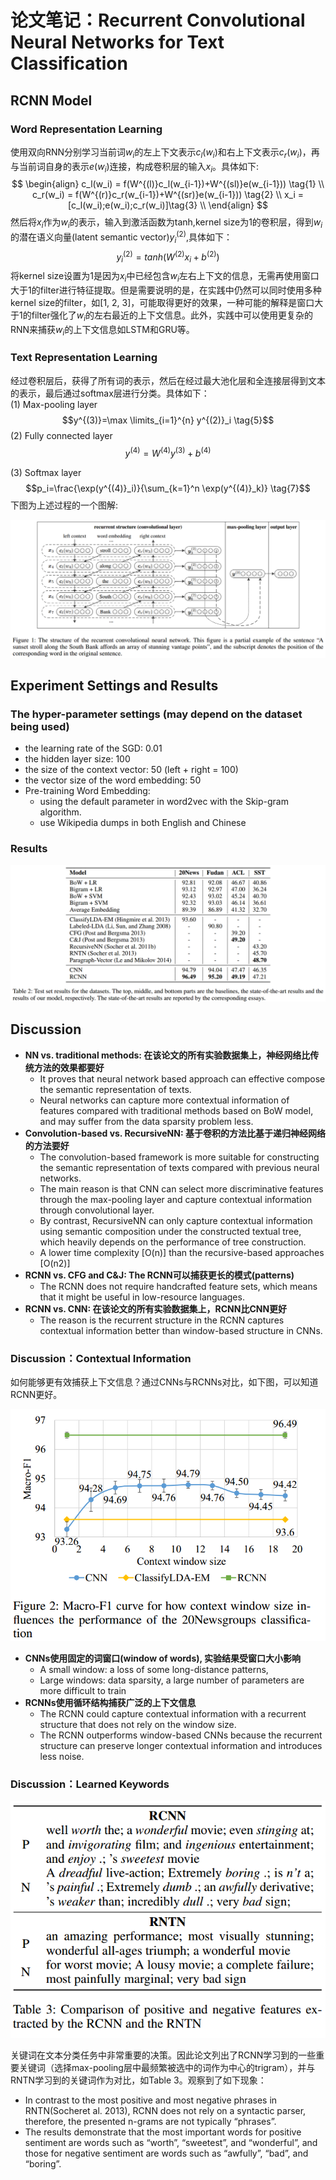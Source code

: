 # 论文笔记：Recurrent Convolutional Neural Networks for Text Classification

## RCNN Model

### Word Representation Learning
使用双向RNN分别学习当前词$w_i$的左上下文表示$c_l(w_i)$和右上下文表示$c_r(w_i)$，再与当前词自身的表示$e(w_i)$连接，构成卷积层的输入$x_i$。具体如下:
$$
\begin{align} 
c_l(w_i) = f(W^{(l)}c_l(w_{i-1})+W^{(sl)}e(w_{i-1})) \tag{1} \\
c_r(w_i) = f(W^{(r)}c_r(w_{i-1})+W^{(sr)}e(w_{i-1})) \tag{2} \\
x_i = [c_l(w_i);e(w_i);c_r(w_i)]\tag{3} \\
\end{align}
$$
然后将$x_i$作为$w_i$的表示，输入到激活函数为tanh,kernel size为1的卷积层，得到$w_i$的潜在语义向量(latent semantic vector)$y^{(2)}_i$,具体如下：
$$y^{(2)}_i=tanh(W^{(2)}x_i+b^{(2)}) \tag{4}$$
将kernel size设置为1是因为$x_i$中已经包含$w_i$左右上下文的信息，无需再使用窗口大于1的filter进行特征提取。但是需要说明的是，在实践中仍然可以同时使用多种kernel size的filter，如[1, 2, 3]，可能取得更好的效果，一种可能的解释是窗口大于1的filter强化了$w_i$的左右最近的上下文信息。此外，实践中可以使用更复杂的RNN来捕获$w_i$的上下文信息如LSTM和GRU等。

### Text Representation Learning
经过卷积层后，获得了所有词的表示，然后在经过最大池化层和全连接层得到文本的表示，最后通过softmax层进行分类。具体如下：</br>
(1) Max-pooling layer
$$y^{(3)}=\max \limits_{i=1}^{n} y^{(2)}_i \tag{5}$$
(2) Fully connected layer
​            $$y^{(4)}=W^{(4)}y^{(3)}+b^{(4)} \tag{6} $$

(3) Softmax layer
$$p_i=\frac{\exp(y^{(4)}_i)}{\sum_{k=1}^n \exp(y^{(4)}_k)} \tag{7}$$
下图为上述过程的一个图解:

![model](./model.png)

## Experiment Settings and Results
### The hyper-parameter settings (may depend on the dataset being used)

- the learning rate of the SGD: 0.01
- the hidden layer size: 100
- the size of the context vector: 50 (left + right = 100)
- the vector size of the word embedding: 50
- Pre-training Word Embedding: 
    - using the default parameter in word2vec with the Skip-gram algorithm. 
    - use Wikipedia dumps in both English and Chinese 

### Results

![result](./result.png)

## Discussion
- **NN vs. traditional methods: 在该论文的所有实验数据集上，神经网络比传统方法的效果都要好** 
    - It proves that neural network based approach can effective compose the semantic representation of texts.
    - Neural networks can capture more contextual information of features compared with traditional methods based on BoW model, and may suffer from the data sparsity problem less. 
- **Convolution-based vs. RecursiveNN: 基于卷积的方法比基于递归神经网络的方法要好** 
    - The convolution-based framework is more suitable for constructing the semantic representation of texts compared with previous neural networks. 
    - The main reason is that CNN can select more discriminative features through the max-pooling layer and capture contextual information through convolutional layer. 
    - By contrast, RecursiveNN can only capture contextual information using semantic composition under the constructed textual tree, which heavily depends on the performance of tree construction. 
    - A lower time complexity [O(n)] than the recursive-based approaches [O(n2)]
- **RCNN vs. CFG and C&J: The RCNN可以捕获更长的模式(patterns)**
    - The RCNN does not require handcrafted feature sets, which means that it might be useful in low-resource languages. 
- **RCNN vs. CNN:  在该论文的所有实验数据集上，RCNN比CNN更好**
    - The reason is the recurrent structure in the RCNN captures contextual information better than window-based structure in CNNs. 

### Discussion：Contextual Information
如何能够更有效捕获上下文信息？通过CNNs与RCNNs对比，如下图，可以知道RCNN更好。

![cnn_vs_rcnn](./cnn_vs_rcnn.png)

- **CNNs使用固定的词窗口(window of words), 实验结果受窗口大小影响**
    - A small window: a loss of some long-distance patterns, 
    - Large windows: data sparsity, a large number of parameters are more difficult to train
- **RCNNs使用循环结构捕获广泛的上下文信息**
    - The RCNN could capture contextual information with a recurrent structure that does not rely on the window size. 
    - The RCNN outperforms window-based CNNs because the recurrent structure can preserve longer contextual information and introduces less noise. 

### Discussion：Learned Keywords

![rcnn_rntn](./rcnn_rntn.png)

关键词在文本分类任务中非常重要的决策。因此论文列出了RCNN学习到的一些重要关键词（选择max-pooling层中最频繁被选中的词作为中心的trigram），并与RNTN学习到的关键词作为对比，如Table 3。观察到了如下现象：

- In contrast to the most positive and most negative phrases in RNTN(Socheret al. 2013), RCNN does not rely on a syntactic parser, therefore, the presented n-grams are not typically “phrases”. 
- The results demonstrate that the most important words for positive sentiment are words such as “worth”, “sweetest”, and “wonderful”, and those for negative sentiment are words such as “awfully”, “bad”, and “boring”. 

